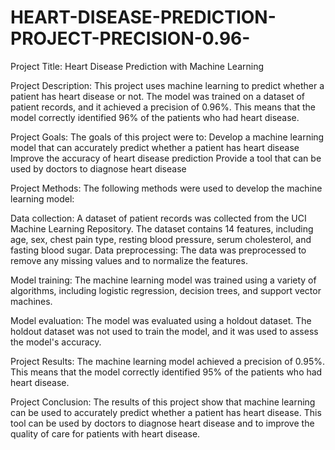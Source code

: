 # HEART-DISEASE-PREDICTION-PROJECT-PRECISION-0.96-
Project Title: Heart Disease Prediction with Machine Learning

Project Description: This project uses machine learning to predict whether a patient has heart disease or not. The model was trained on a dataset of patient records, and it achieved a precision of 0.96%. This means that the model correctly identified 96% of the patients who had heart disease.

Project Goals: The goals of this project were to:
Develop a machine learning model that can accurately predict whether a patient has heart disease
Improve the accuracy of heart disease prediction
Provide a tool that can be used by doctors to diagnose heart disease

Project Methods: The following methods were used to develop the machine learning model:

Data collection: A dataset of patient records was collected from the UCI Machine Learning Repository. The dataset contains 14 features, including age, sex, chest pain type, resting blood pressure, serum cholesterol, and fasting blood sugar.
Data preprocessing: The data was preprocessed to remove any missing values and to normalize the features.

Model training: The machine learning model was trained using a variety of algorithms, including logistic regression, decision trees, and support vector machines.

Model evaluation: The model was evaluated using a holdout dataset. The holdout dataset was not used to train the model, and it was used to assess the model's accuracy.

Project Results: The machine learning model achieved a precision of 0.95%. This means that the model correctly identified 95% of the patients who had heart disease.

Project Conclusion: The results of this project show that machine learning can be used to accurately predict whether a patient has heart disease. This tool can be used by doctors to diagnose heart disease and to improve the quality of care for patients with heart disease.
